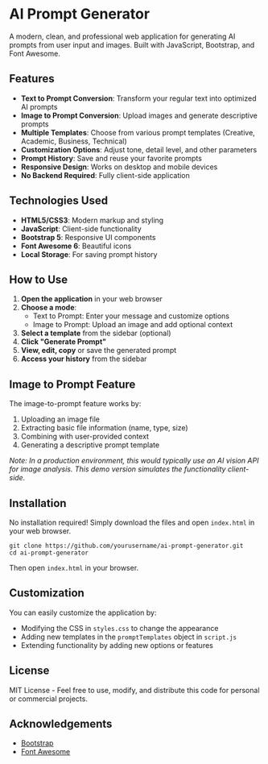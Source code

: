 # AI Prompt Generator

A modern, clean, and professional web application for generating AI prompts from user input and images. Built with JavaScript, Bootstrap, and Font Awesome.

## Features

- **Text to Prompt Conversion**: Transform your regular text into optimized AI prompts
- **Image to Prompt Conversion**: Upload images and generate descriptive prompts
- **Multiple Templates**: Choose from various prompt templates (Creative, Academic, Business, Technical)
- **Customization Options**: Adjust tone, detail level, and other parameters
- **Prompt History**: Save and reuse your favorite prompts
- **Responsive Design**: Works on desktop and mobile devices
- **No Backend Required**: Fully client-side application

## Technologies Used

- **HTML5/CSS3**: Modern markup and styling
- **JavaScript**: Client-side functionality
- **Bootstrap 5**: Responsive UI components
- **Font Awesome 6**: Beautiful icons
- **Local Storage**: For saving prompt history

## How to Use

1. **Open the application** in your web browser
2. **Choose a mode**:
   - Text to Prompt: Enter your message and customize options
   - Image to Prompt: Upload an image and add optional context
3. **Select a template** from the sidebar (optional)
4. **Click "Generate Prompt"**
5. **View, edit, copy** or save the generated prompt
6. **Access your history** from the sidebar

## Image to Prompt Feature

The image-to-prompt feature works by:
1. Uploading an image file
2. Extracting basic file information (name, type, size)
3. Combining with user-provided context
4. Generating a descriptive prompt template

*Note: In a production environment, this would typically use an AI vision API for image analysis. This demo version simulates the functionality client-side.*

## Installation

No installation required! Simply download the files and open `index.html` in your web browser.

```
git clone https://github.com/yourusername/ai-prompt-generator.git
cd ai-prompt-generator
```

Then open `index.html` in your browser.

## Customization

You can easily customize the application by:

- Modifying the CSS in `styles.css` to change the appearance
- Adding new templates in the `promptTemplates` object in `script.js`
- Extending functionality by adding new options or features

## License

MIT License - Feel free to use, modify, and distribute this code for personal or commercial projects.

## Acknowledgements

- [Bootstrap](https://getbootstrap.com/)
- [Font Awesome](https://fontawesome.com/) 